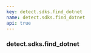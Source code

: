 ```yaml
---
key: detect.sdks.find_dotnet
name: detect.sdks.find_dotnet
api: true
---
```


### detect.sdks.find_dotnet
